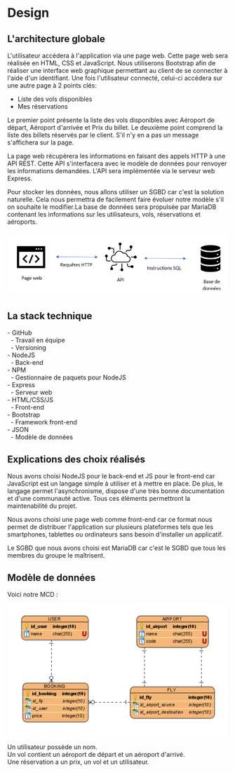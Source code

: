 # Design

## L'architecture globale

L'utilisateur accédera à l'application via une page web. Cette page web sera réalisée en HTML, CSS et JavaScript. Nous utiliserons Bootstrap afin de réaliser une interface web graphique permettant au client de se connecter à l'aide d'un identifiant.
Une fois l'utilisateur connecté, celui-ci accédera sur une autre page à 2 points clés:

- Liste des vols disponibles
- Mes réservations

Le premier point présente la liste des vols disponibles avec Aéroport de départ, Aéroport d'arrivée et Prix du billet.
Le deuxième point comprend la liste des billets réservés par le client. S'il n'y en a pas un message s'affichera sur la page.

La page web récupèrera les informations en faisant des appels HTTP à une API REST. Cette API s'interfacera avec le modèle de données pour renvoyer les informations demandées. L'API sera implémentée via le serveur web Express.

Pour stocker les données, nous allons utiliser un SGBD car c'est la solution naturelle. Cela nous permettra de facilement faire évoluer notre modèle s'il on souhaite le modifier.La base de données sera propulsée par MariaDB contenant les informations sur les utilisateurs, vols, réservations et aéroports.

![Le schéma de l'architecture](schema_architecture.png)

## La stack technique

- GitHub  
  - Travail en équipe  
  - Versioning  
- NodeJS  
  - Back-end  
- NPM  
  - Gestionnaire de paquets pour NodeJS  
- Express  
  - Serveur web  
- HTML/CSS/JS  
  - Front-end  
- Bootstrap  
  - Framework front-end  
- JSON  
  - Modèle de données  

## Explications des choix réalisés

Nous avons choisi NodeJS pour le back-end et JS pour le front-end car JavaScript est un langage simple à utiliser et à mettre en place. De plus, le langage permet l'asynchronisme, dispose d'une très bonne documentation et d'une communauté active. Tous ces éléments permettront la maintenabilité du projet.  
  
Nous avons choisi une page web comme front-end car ce format nous permet de distribuer l'application sur plusieurs plateformes tels que les smartphones, tablettes ou ordinateurs sans besoin d'installer un applicatif.  
  
Le SGBD que nous avons choisi est MariaDB car c'est le SGBD que tous les membres du groupe le maîtrisent.

## Modèle de données

Voici notre MCD :

![Le MCD](mcd.png)

Un utilisateur possède un nom.  
Un vol contient un aéroport de départ et un aéroport d'arrivé.  
Une réservation a un prix, un vol et un utilisateur.  
